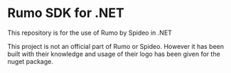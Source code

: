 # Rumo SDK for .NET
This repository is for the use of Rumo by Spideo in .NET

This project is not an official part of Rumo or Spideo.
However it has been built with their knowledge and usage of their logo has been given for the nuget package.
